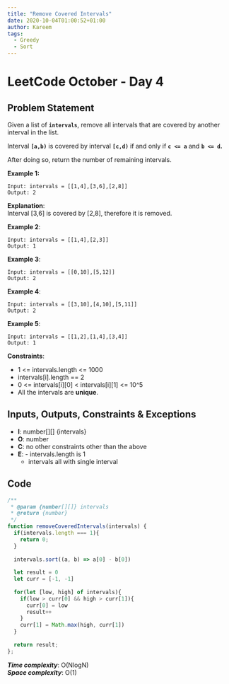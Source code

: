 ```yaml
---
title: "Remove Covered Intervals"
date: 2020-10-04T01:00:52+01:00
author: Kareem
tags:
  - Greedy
  - Sort
---
```


<!-- LeetCode month and day here -->
# LeetCode October - Day 4

## Problem Statement

Given a list of **`intervals`**, remove all intervals that are covered by another interval in the list.

Interval **`[a,b)`** is covered by interval **`[c,d)`** if and only if **`c <= a`** and **`b <= d`.**

After doing so, return the number of remaining intervals. 

**Example 1:**
```
Input: intervals = [[1,4],[3,6],[2,8]]
Output: 2
```
**Explanation**:\
Interval [3,6] is covered by [2,8], therefore it is removed.

**Example 2**:
```
Input: intervals = [[1,4],[2,3]]
Output: 1
```
**Example 3**:
```
Input: intervals = [[0,10],[5,12]]
Output: 2
```
**Example 4**:
```
Input: intervals = [[3,10],[4,10],[5,11]]
Output: 2
```
**Example 5**:
```
Input: intervals = [[1,2],[1,4],[3,4]]
Output: 1
```

**Constraints**:
- 1 <= intervals.length <= 1000
- intervals[i].length == 2
- 0 <= intervals[i][0] < intervals[i][1] <= 10^5
- All the intervals are **unique**.

## Inputs, Outputs, Constraints & Exceptions
- **I**: number[][] {intervals}
- **O**: number
- **C**: no other constraints other than the above
- **E**: - intervals.length is 1
  - intervals all with single interval 

## Code

```js
/**
 * @param {number[][]} intervals
 * @return {number}
 */
function removeCoveredIntervals(intervals) {
  if(intervals.length === 1){
    return 0;
  }
  
  intervals.sort((a, b) => a[0] - b[0])
  
  let result = 0
  let curr = [-1, -1]
  
  for(let [low, high] of intervals){
    if(low > curr[0] && high > curr[1]){
      curr[0] = low
      result++
    }
    curr[1] = Math.max(high, curr[1])
  }
  
  return result;
};
```

**_Time complexity_**: O(NlogN)\
**_Space complexity_**: O(1)